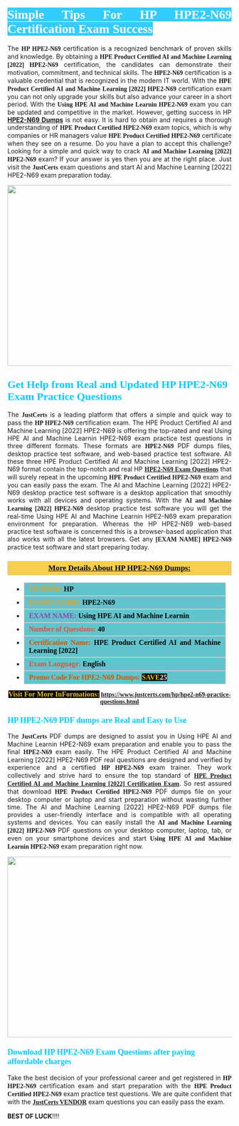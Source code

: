 <h1 style="text-align: justify;"><span style="color:#ffffff;"><span style="font-family:Georgia,serif;"><strong><span style="background-color:#33ccff;">Simple Tips For HP HPE2-N69 Certification Exam Success</span></strong></span></span></h1>

<p style="text-align: justify;">The <span style="font-family:Georgia,serif;"><strong>HP HPE2-N69</strong></span> certification is a recognized benchmark of proven skills and knowledge. By obtaining a <span style="font-family:Georgia,serif;"><strong>HPE Product Certified AI and Machine Learning [2022] HPE2-N69</strong></span> certification, the candidates can demonstrate their motivation, commitment, and technical skills. The <span style="font-family:Georgia,serif;"><strong> HPE2-N69</strong></span> certification is a valuable credential that is recognized in the modern IT world. With the <span style="font-family:Georgia,serif;"><strong>HPE Product Certified AI and Machine Learning [2022] HPE2-N69</strong></span> certification exam you can not only upgrade your skills but also advance your career in a short period. With the <span style="font-family:Georgia,serif;"><strong>Using HPE AI and Machine Learnin HPE2-N69</strong></span> exam you can be updated and competitive in the market. However, getting success in HP <strong><a href="https://www.justcerts.com/hp/hpe2-n69-practice-questions.html">HPE2-N69 Dumps</a></strong> is not easy. It is hard to obtain and requires a thorough understanding of <span style="font-family:Georgia,serif;"><strong>HPE Product Certified HPE2-N69</strong></span> exam topics, which is why companies or HR managers value <span style="font-family:Georgia,serif;"><strong>HPE Product Certified HPE2-N69</strong></span> certificate when they see on a resume. Do you have a plan to accept this challenge? Looking for a simple and quick way to crack <span style="font-family:Georgia,serif;"><strong>AI and Machine Learning [2022] HPE2-N69</strong></span> exam? If your answer is yes then you are at the right place. Just visit the <span style="font-family:Georgia,serif;"><span style="font-size:14px;"><strong>JustCerts</strong></span></span> exam questions and start AI and Machine Learning [2022] HPE2-N69 exam preparation today.</p>

<p style="text-align: center;"><a href="https://www.justcerts.com/hp/hpe2-n69-practice-questions.html"><img alt="" src="https://i.imgur.com/JNYhfyb.jpg" style="width: 720px; height: 405px;" /></a></p>

<h2 style="margin-right:0in; margin-left:0in"><span style="color:#00ccff;"><span style="font-family:Georgia,serif;"><strong><span style="font-size:18pt">Get Help from Real and Updated HP HPE2-N69 Exam Practice Questions</span></strong></span></span></h2>

<p style="text-align: justify;">The <span style="font-size:14px;"><span style="font-family:Georgia,serif;"><strong>JustCerts</strong></span></span> is a leading platform that offers a simple and quick way to pass the <span style="font-family:Georgia,serif;"><strong>HP HPE2-N69</strong></span> certification exam. The HPE Product Certified AI and Machine Learning [2022] HPE2-N69 is offering the top-rated and real Using HPE AI and Machine Learnin HPE2-N69 exam practice test questions in three different formats. These formats are <span style="font-family:Georgia,serif;"><strong> HPE2-N69</strong></span> PDF dumps files, desktop practice test software, and web-based practice test software. All these three HPE Product Certified AI and Machine Learning [2022] HPE2-N69 format contain the top-notch and real HP <span style="font-family:Georgia,serif;"><strong><a href="https://www.justcerts.com/hp/hpe2-n69-practice-questions.html">HPE2-N69 Exam Questions</a></strong></span> that will surely repeat in the upcoming <span style="font-family:Georgia,serif;"><strong>HPE Product Certified HPE2-N69</strong></span> exam and you can easily pass the exam. The AI and Machine Learning [2022] HPE2-N69 desktop practice test software is a desktop application that smoothly works with all devices and operating systems. With the <span style="font-family:Georgia,serif;"><strong>AI and Machine Learning [2022] HPE2-N69</strong></span> desktop practice test software you will get the real-time Using HPE AI and Machine Learnin HPE2-N69 exam preparation environment for preparation. Whereas the HP HPE2-N69 web-based practice test software is concerned this is a browser-based application that also works with all the latest browsers. Get any <span style="font-family:Georgia,serif;"><strong>[EXAM NAME] HPE2-N69</strong></span> practice test software and start preparing today.</p>

<h3 style="background: #f7ce50; border: 1px solid rgb(204, 204, 204); padding: 5px 10px; text-align: center;"><span style="font-family:Georgia,serif;"><u><u><span style="color:#000000;"><span style="font-size:11pt"><span style="line-height:normal"><b><span style="font-size:13.0pt"><span cambria="">More Details About HP HPE2-N69 Dumps:</span></span></b></span></span></span></u></u></span></h3>

<ul>
	<li style="margin:0cm 10pt">
	<div style="background:#61c4cd; border: 1px solid rgb(204, 204, 204); padding: 5px 10px; text-align: justify;"><span style="font-family:Georgia,serif;"><span style="font-size:11pt"><span style="line-height:normal"><b><span style="font-size:12.0pt"><span new="" roman="" times=""><span style="color:#f39c12;">VENDOR:</span> <span style="color:#000000;">HP</span></span></span></b></span></span></span></div>
	</li>
	<li style="margin:0cm 10pt">
	<div style="background: #61c4cd; border: 1px solid rgb(204, 204, 204); padding: 5px 10px; text-align: justify;"><span style="font-family:Georgia,serif;"><span style="font-size:11pt"><span style="line-height:normal"><b><span style="font-size:12.0pt"><span new="" roman="" times=""><span style="color:#f39c12;">EXAM CCODE:</span> <span style="color:#000000;">HPE2-N69</span></span></span></b></span></span></span></div>
	</li>
	<li style="margin:0cm 10pt">
	<div style="background: #61c4cd; border: 1px solid rgb(204, 204, 204); padding: 5px 10px; text-align: justify;"><span style="font-family:Georgia,serif;"><span style="font-size:11pt"><span style="line-height:normal"><b><span style="font-size:12.0pt"><span new="" roman="" times=""><span style="color:#8e44ad;">EXAM NAME:</span> <span style="color:#000000;">Using HPE AI and Machine Learnin</span></span></span></b></span></span></span></div>
	</li>
	<li style="margin:0cm 10pt">
	<div style="background: #61c4cd; border: 1px solid rgb(204, 204, 204); padding: 5px 10px;"><span style="font-family:Georgia,serif;"><span style="font-size:11pt"><span style="line-height:normal"><b><span style="font-size:12.0pt"><span new="" roman="" times=""><span style="color:#e74c3c;">Number of Questions:</span><span style="color:#000000;"><span style="color:#f1c40f;"> </span>40</span></span></span></b></span></span></span></div>
	</li>
	<li style="margin:0cm 10pt">
	<div style="background: #61c4cd; border: 1px solid rgb(204, 204, 204); padding: 5px 10px; text-align: justify;"><span style="font-family:Georgia,serif;"><span style="font-size:11pt"><span style="line-height:normal"><b><span style="font-size:12.0pt"><span new="" roman="" times=""><span style="color:#d35400;">Certification Name:</span><span style="color:#000000;"> HPE Product Certified AI and Machine Learning [2022]</span></span></span></b></span></span></span></div>
	</li>
	<li style="margin:0cm 10pt">
	<div style="background: #61c4cd; border: 1px solid rgb(204, 204, 204); padding: 5px 10px; text-align: justify;"><span style="font-family:Georgia,serif;"><span style="font-size:11pt"><span style="line-height:normal"><b><span style="font-size:12.0pt"><span new="" roman="" times=""><span style="color:#e74c3c;">Exam Language:</span> <span style="color:#000000;">English</span></span></span></b></span></span></span></div>
	</li>
	<li style="margin:0cm 10pt">
	<div style="background: #61c4cd; border: 1px solid rgb(204, 204, 204); padding: 5px 10px;"><span style="font-family:Georgia,serif;"><span style="font-size:11pt"><span style="line-height:normal"><b><span style="font-size:12.0pt"><span new="" roman="" times=""><span style="color:#d35400;">Promo Code For HPE2-N69 Dumps:</span><span style="color:#f1c40f;"> <span style="background-color:#000000;">SAVE</span></span><span style="color:#ffffff;"><span style="background-color:#000000;">25</span></span></span></span></b></span></span></span></div>
	</li>
</ul>

<p style="text-align: center;"><span style="font-family:Georgia,serif;"><strong><span style="font-size:16px;"><span style="color:#f1c40f;"><span style="background-color:#000000;">Visit For More InFormations:</span></span></span> <a href="https://www.justcerts.com/hp/hpe2-n69-practice-questions.html">https://www.justcerts.com/hp/hpe2-n69-practice-questions.html</a></strong></span></p>

<h3 style="margin-right:0in; margin-left:0in"><span style="color:#00ccff;"><span style="font-family:Georgia,serif;"><strong><span style="font-size:13.5pt">HP HPE2-N69 PDF dumps are Real and Easy to Use</span></strong></span></span></h3>

<p style="text-align: justify;">The <span style="font-size:14px;"><span style="font-family:Georgia,serif;"><strong>JustCerts</strong></span></span> PDF dumps are designed to assist you in Using HPE AI and Machine Learnin HPE2-N69 exam preparation and enable you to pass the final <span style="font-family:Georgia,serif;"><strong> HPE2-N69</strong></span> exam easily. The HPE Product Certified AI and Machine Learning [2022] HPE2-N69 PDF real questions are designed and verified by experience and a certified <span style="font-family:Georgia,serif;"><strong>HP HPE2-N69</strong></span> exam trainer. They work collectively and strive hard to ensure the top standard of <span style="font-family:Georgia,serif;"><strong><a href="https://www.justcerts.com/hp/hpe-product-certified-certification-exams.html">HPE Product Certified AI and Machine Learning [2022] Certification Exam</a></strong></span>. So rest assured that download <span style="font-family:Georgia,serif;"><strong>HPE Product Certified HPE2-N69</strong></span> PDF dumps file on your desktop computer or laptop and start preparation without wasting further time. The AI and Machine Learning [2022] HPE2-N69 PDF dumps file provides a user-friendly interface and is compatible with all operating systems and devices. You can easily install the <span style="font-family:Georgia,serif;"><strong>AI and Machine Learning [2022] HPE2-N69</strong></span> PDF questions on your desktop computer, laptop, tab, or even on your smartphone devices and start <span style="font-family:Georgia,serif;"><strong>Using HPE AI and Machine Learnin HPE2-N69</strong></span> exam preparation right now.</p>

<p style="text-align: center;"><a href="https://www.justcerts.com/hp/hpe2-n69-practice-questions.html"><img alt="" src="https://i.imgur.com/FssxWlc.jpg" style="width: 720px; height: 405px;" /></a></p>

<h3 style="margin-right:0in; margin-left:0in"><span style="color:#00ccff;"><span style="font-family:Georgia,serif;"><strong><span style="font-size:13.5pt">Download HP HPE2-N69 Exam Questions after paying affordable charges</span></strong></span></span></h3>

<p style="text-align: justify;">Take the best decision of your professional career and get registered in <span style="font-family:Georgia,serif;"><strong>HP HPE2-N69</strong></span> certification exam and start preparation with the <span style="font-family:Georgia,serif;"><strong>HPE Product Certified HPE2-N69</strong></span> exam practice test questions. We are quite confident that with the <a href="https://www.justcerts.com/hp-certification-exams.html"><span style="font-size:14px;"><span style="font-family:Georgia,serif;"><strong>JustCerts VENDOR</strong></span></span></a> exam questions you can easily pass the exam.</p>

<p><span style="font-size:14px;"><strong>BEST OF LUCK</strong>!!!!</span></p>
